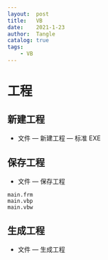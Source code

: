 ```yaml
---
layout:  post
title:   VB
date:    2021-1-23
author:  Tangle
catalog: true
tags:
    - VB
---
```


# 工程

## 新建工程

- 文件 — 新建工程 — 标准 EXE

## 保存工程

- 文件 — 保存工程

```
main.frm
main.vbp
main.vbw
```

## 生成工程

- 文件 — 生成工程
